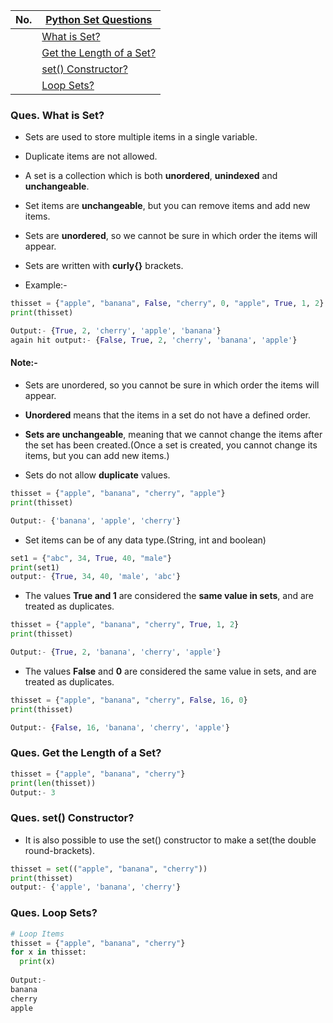 |  No.  | [Python Set Questions]()                                  |
| :---: | --------------------------------------------------------- |
|       | [What is Set?](#ques-what-is-set)                         |
|       | [Get the Length of a Set?](#ques-get-the-length-of-a-set) |
|       | [set() Constructor?](#ques-set-constructor)               |
|       | [Loop Sets?](#ques-loop-sets)                             |

### Ques. What is Set?
* Sets are used to store multiple items in a single variable.
* Duplicate items are not allowed.
* A set is a collection which is both **unordered**, **unindexed** and **unchangeable**.
* Set items are **unchangeable**, but you can remove items and add new items.
* Sets are **unordered**, so we cannot be sure in which order the items will appear.
* Sets are written with **curly{}** brackets.

* Example:-
```python
thisset = {"apple", "banana", False, "cherry", 0, "apple", True, 1, 2}
print(thisset)

Output:- {True, 2, 'cherry', 'apple', 'banana'}
again hit output:- {False, True, 2, 'cherry', 'banana', 'apple'}
```

#### Note:-
* Sets are unordered, so you cannot be sure in which order the items will appear.
* **Unordered** means that the items in a set do not have a defined order.
* **Sets are unchangeable**, meaning that we cannot change the items after the set has been created.(Once a set is created, you cannot change its items, but you can add new items.)

* Sets do not allow **duplicate** values.
```python
thisset = {"apple", "banana", "cherry", "apple"}
print(thisset)

Output:- {'banana', 'apple', 'cherry'}
```

* Set items can be of any data type.(String, int and boolean)
```python
set1 = {"abc", 34, True, 40, "male"}
print(set1)
output:- {True, 34, 40, 'male', 'abc'}
```

* The values **True and 1** are considered the **same value in sets**, and are treated as duplicates.
```python
thisset = {"apple", "banana", "cherry", True, 1, 2}
print(thisset)

Output:- {True, 2, 'banana', 'cherry', 'apple'}
```

* The values **False** and **0** are considered the same value in sets, and are treated as duplicates.
```python
thisset = {"apple", "banana", "cherry", False, 16, 0}
print(thisset)

Output:- {False, 16, 'banana', 'cherry', 'apple'}
```


### Ques. Get the Length of a Set?
```python
thisset = {"apple", "banana", "cherry"}
print(len(thisset))
Output:- 3
```

### Ques. set() Constructor?
* It is also possible to use the set() constructor to make a set(the double round-brackets).
```python
thisset = set(("apple", "banana", "cherry"))
print(thisset)
output:- {'apple', 'banana', 'cherry'}
```

### Ques. Loop Sets?
```python
# Loop Items
thisset = {"apple", "banana", "cherry"}
for x in thisset:
  print(x)
			
Output:- 
banana
cherry
apple
```
